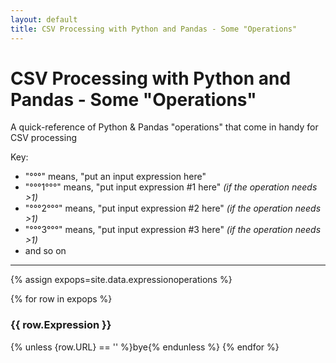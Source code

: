 ```yaml
---
layout: default
title: CSV Processing with Python and Pandas - Some "Operations"
---
```


# CSV Processing with Python and Pandas - Some "Operations"

A quick-reference of Python & Pandas "operations" that come in handy for CSV processing

Key:
* "°°°" means, "put an input expression here"
* "°°°1°°°" means, "put input expression #1 here" _(if the operation needs >1)_
* "°°°2°°°" means, "put input expression #2 here" _(if the operation needs >1)_
* "°°°3°°°" means, "put input expression #3 here" _(if the operation needs >1)_
* and so on


---

{% assign expops=site.data.expressionoperations %}

{% for row in expops %}
### {{ row.Expression }}
{% unless {row.URL} == '' %}bye{% endunless %}
{% endfor %}
